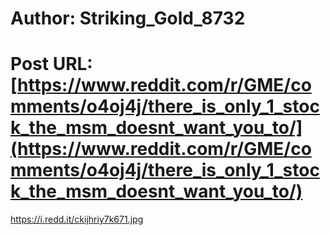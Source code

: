 # Author: Striking_Gold_8732
# Post URL: [https://www.reddit.com/r/GME/comments/o4oj4j/there_is_only_1_stock_the_msm_doesnt_want_you_to/](https://www.reddit.com/r/GME/comments/o4oj4j/there_is_only_1_stock_the_msm_doesnt_want_you_to/)


https://i.redd.it/ckijhriy7k671.jpg
